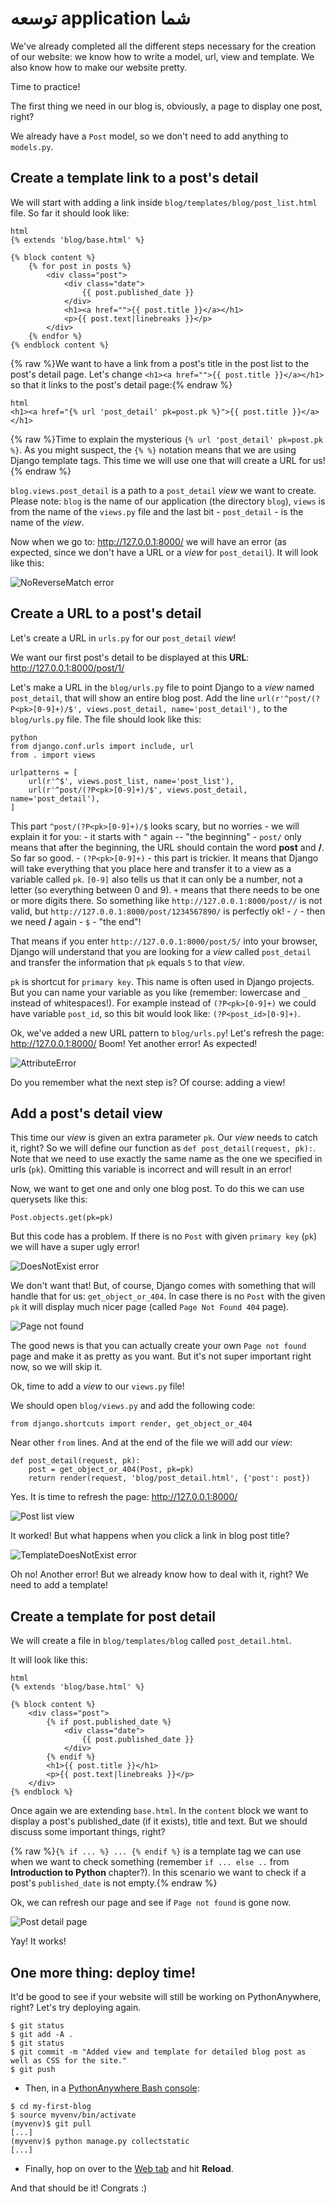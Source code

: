 # توسعه application شما

We've already completed all the different steps necessary for the creation of our website: we know how to write a model, url, view and template. We also know how to make our website pretty.

Time to practice!

The first thing we need in our blog is, obviously, a page to display one post, right?

We already have a `Post` model, so we don't need to add anything to `models.py`.

## Create a template link to a post's detail

We will start with adding a link inside `blog/templates/blog/post_list.html` file. So far it should look like:

    html
    {% extends 'blog/base.html' %}
    
    {% block content %}
        {% for post in posts %}
            <div class="post">
                <div class="date">
                    {{ post.published_date }}
                </div>
                <h1><a href="">{{ post.title }}</a></h1>
                <p>{{ post.text|linebreaks }}</p>
            </div>
        {% endfor %}
    {% endblock content %}
    
    

{% raw %}We want to have a link from a post's title in the post list to the post's detail page. Let's change `<h1><a href="">{{ post.title }}</a></h1>` so that it links to the post's detail page:{% endraw %}

    html
    <h1><a href="{% url 'post_detail' pk=post.pk %}">{{ post.title }}</a></h1>
    

{% raw %}Time to explain the mysterious `{% url 'post_detail' pk=post.pk %}`. As you might suspect, the `{% %}` notation means that we are using Django template tags. This time we will use one that will create a URL for us!{% endraw %}

`blog.views.post_detail` is a path to a `post_detail` *view* we want to create. Please note: `blog` is the name of our application (the directory `blog`), `views` is from the name of the `views.py` file and the last bit - `post_detail` - is the name of the *view*.

Now when we go to: http://127.0.0.1:8000/ we will have an error (as expected, since we don't have a URL or a *view* for `post_detail`). It will look like this:

![NoReverseMatch error][1]

 [1]: images/no_reverse_match2.png

## Create a URL to a post's detail

Let's create a URL in `urls.py` for our `post_detail` *view*!

We want our first post's detail to be displayed at this **URL**: http://127.0.0.1:8000/post/1/

Let's make a URL in the `blog/urls.py` file to point Django to a *view* named `post_detail`, that will show an entire blog post. Add the line `url(r'^post/(?P<pk>[0-9]+)/$', views.post_detail, name='post_detail'),` to the `blog/urls.py` file. The file should look like this:

    python
    from django.conf.urls import include, url
    from . import views
    
    urlpatterns = [
        url(r'^$', views.post_list, name='post_list'),
        url(r'^post/(?P<pk>[0-9]+)/$', views.post_detail, name='post_detail'),
    ]
    

This part `^post/(?P<pk>[0-9]+)/$` looks scary, but no worries - we will explain it for you: - it starts with `^` again -- "the beginning" - `post/` only means that after the beginning, the URL should contain the word **post** and **/**. So far so good. - `(?P<pk>[0-9]+)` - this part is trickier. It means that Django will take everything that you place here and transfer it to a view as a variable called `pk`. `[0-9]` also tells us that it can only be a number, not a letter (so everything between 0 and 9). `+` means that there needs to be one or more digits there. So something like `http://127.0.0.1:8000/post//` is not valid, but `http://127.0.0.1:8000/post/1234567890/` is perfectly ok! - `/` - then we need **/** again - `$` - "the end"!

That means if you enter `http://127.0.0.1:8000/post/5/` into your browser, Django will understand that you are looking for a *view* called `post_detail` and transfer the information that `pk` equals `5` to that *view*.

`pk` is shortcut for `primary key`. This name is often used in Django projects. But you can name your variable as you like (remember: lowercase and `_` instead of whitespaces!). For example instead of `(?P<pk>[0-9]+)` we could have variable `post_id`, so this bit would look like: `(?P<post_id>[0-9]+)`.

Ok, we've added a new URL pattern to `blog/urls.py`! Let's refresh the page: http://127.0.0.1:8000/ Boom! Yet another error! As expected!

![AttributeError][2]

 [2]: images/attribute_error2.png

Do you remember what the next step is? Of course: adding a view!

## Add a post's detail view

This time our *view* is given an extra parameter `pk`. Our *view* needs to catch it, right? So we will define our function as `def post_detail(request, pk):`. Note that we need to use exactly the same name as the one we specified in urls (`pk`). Omitting this variable is incorrect and will result in an error!

Now, we want to get one and only one blog post. To do this we can use querysets like this:

    Post.objects.get(pk=pk)
    

But this code has a problem. If there is no `Post` with given `primary key` (`pk`) we will have a super ugly error!

![DoesNotExist error][3]

 [3]: images/does_not_exist2.png

We don't want that! But, of course, Django comes with something that will handle that for us: `get_object_or_404`. In case there is no `Post` with the given `pk` it will display much nicer page (called `Page Not Found 404` page).

![Page not found][4]

 [4]: images/404_2.png

The good news is that you can actually create your own `Page not found` page and make it as pretty as you want. But it's not super important right now, so we will skip it.

Ok, time to add a *view* to our `views.py` file!

We should open `blog/views.py` and add the following code:

    from django.shortcuts import render, get_object_or_404
    

Near other `from` lines. And at the end of the file we will add our *view*:

    def post_detail(request, pk):
        post = get_object_or_404(Post, pk=pk)
        return render(request, 'blog/post_detail.html', {'post': post})
    

Yes. It is time to refresh the page: http://127.0.0.1:8000/

![Post list view][5]

 [5]: images/post_list2.png

It worked! But what happens when you click a link in blog post title?

![TemplateDoesNotExist error][6]

 [6]: images/template_does_not_exist2.png

Oh no! Another error! But we already know how to deal with it, right? We need to add a template!

## Create a template for post detail

We will create a file in `blog/templates/blog` called `post_detail.html`.

It will look like this:

    html
    {% extends 'blog/base.html' %}
    
    {% block content %}
        <div class="post">
            {% if post.published_date %}
                <div class="date">
                    {{ post.published_date }}
                </div>
            {% endif %}
            <h1>{{ post.title }}</h1>
            <p>{{ post.text|linebreaks }}</p>
        </div>
    {% endblock %}
    

Once again we are extending `base.html`. In the `content` block we want to display a post's published_date (if it exists), title and text. But we should discuss some important things, right?

{% raw %}`{% if ... %} ... {% endif %}` is a template tag we can use when we want to check something (remember `if ... else ..` from **Introduction to Python** chapter?). In this scenario we want to check if a post's `published_date` is not empty.{% endraw %}

Ok, we can refresh our page and see if `Page not found` is gone now.

![Post detail page][7]

 [7]: images/post_detail2.png

Yay! It works!

## One more thing: deploy time!

It'd be good to see if your website will still be working on PythonAnywhere, right? Let's try deploying again.

    $ git status
    $ git add -A .
    $ git status
    $ git commit -m "Added view and template for detailed blog post as well as CSS for the site."
    $ git push
    

*   Then, in a [PythonAnywhere Bash console][8]:

 [8]: https://www.pythonanywhere.com/consoles/

    $ cd my-first-blog
    $ source myvenv/bin/activate
    (myvenv)$ git pull
    [...]
    (myvenv)$ python manage.py collectstatic
    [...]
    

*   Finally, hop on over to the [Web tab][9] and hit **Reload**.

 [9]: https://www.pythonanywhere.com/web_app_setup/

And that should be it! Congrats :)